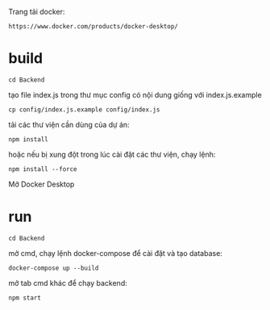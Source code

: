 Trang tải docker: 
```
https://www.docker.com/products/docker-desktop/
```
# build
```
cd Backend
```

tạo file index.js trong thư mục config có nội dung giống với index.js.example
```
cp config/index.js.example config/index.js
```

tải các thư viện cần dùng của dự án:
```
npm install
```
hoặc nếu bị xung đột trong lúc cài đặt các thư viện, chạy lệnh: 
```
npm install --force
```

Mở Docker Desktop

# run
```
cd Backend
```

mở cmd, chạy lệnh docker-compose để cài đặt và tạo database:
```
docker-compose up --build
```

mở tab cmd khác để chạy backend:
```
npm start
```
